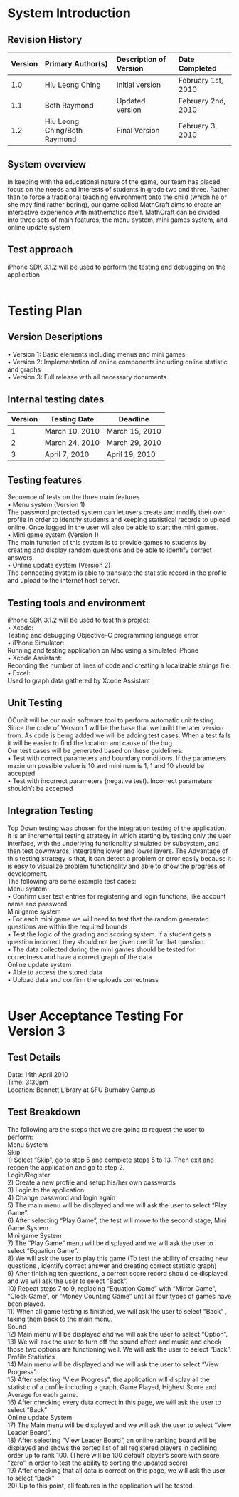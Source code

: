 # System Introduction #

## Revision History ##
|Version	|Primary Author(s)	|Description of Version	|Date Completed|
|:-------|:-----------------|:----------------------|:-------------|
|1.0	|Hiu Leong Ching	|Initial version	|February 1st, 2010|
|1.1|	Beth Raymond	|Updated version	|February 2nd, 2010|
|1.2	|Hiu Leong Ching/Beth Raymond	|Final Version	|February 3, 2010|

## System overview ##
In keeping with the educational nature of the game, our team has placed focus on the needs and interests of students in grade two and three. Rather than to force a traditional teaching environment onto the child (which he or she may find rather boring), our game called MathCraft aims to create an interactive experience with mathematics itself. MathCraft can be divided into three sets of main features; the menu system, mini games system, and online update system<br>

<h2>Test approach</h2>
iPhone SDK 3.1.2 will be used to perform the testing and debugging on the application <br><br>

<h1>Testing Plan</h1>
<h2>Version Descriptions</h2>
•	Version 1: Basic elements including menus and mini games<br>
•	Version 2: Implementation of online components including online statistic and graphs<br>
•	Version 3: Full release with all necessary documents<br>

<h2>Internal testing dates</h2>
<table><thead><th>Version</th><th>	Testing Date </th><th>	Deadline</th></thead><tbody>
<tr><td>1	</td><td>March 10, 2010	</td><td>March 15, 2010<br></td></tr>
<tr><td>2	</td><td>March 24, 2010	</td><td>March 29, 2010<br></td></tr>
<tr><td>3	</td><td>April 7, 2010	</td><td>April 19, 2010<br></td></tr></tbody></table>

<h2>Testing features</h2>
Sequence of tests on the three main features<br>
•	Menu system (Version 1)<br>
The password protected system can let users create and modify their own profile in order to identify students and keeping statistical records to upload online. Once logged in the user will also be able to start the mini games.<br>
•	Mini game system (Version 1)<br>
The main function of this system is to provide games to students by creating and display random questions and be able to identify correct answers. <br>
•	Online update system (Version 2)<br>
The connecting system is able to translate the statistic record in the profile and upload to the internet host server. <br>



<h2>Testing tools and environment</h2>
iPhone SDK 3.1.2 will be used to test this project: <br>
•	Xcode: <br>
Testing and debugging Objective–C programming language error<br>
•	iPhone Simulator: <br>
Running and testing application on Mac using a simulated iPhone<br>
•	Xcode Assistant:<br>
Recording the number of lines of code and creating a localizable strings file. <br>
•	Excel:<br>
Used to graph data gathered by Xcode Assistant<br>

<h2>Unit Testing</h2>
OCunit will be our main software tool to perform automatic unit testing. Since the code of Version 1 will be the base that we build the later version from. As code is being added we will be adding test cases. When a test fails it will be easier to find the location and cause of the bug. <br>
Our test cases will be generated based on these guidelines:<br>
•	Test with correct parameters and boundary conditions. If the parameters maximum possible value is 10 and minimum is 1, 1 and 10 should be accepted<br>
•	Test with incorrect parameters (negative test). Incorrect parameters shouldn’t be accepted<br>


<h2>Integration Testing</h2>
Top Down testing was chosen for the integration testing of the application. It is an incremental testing strategy in which starting by testing only the user interface, with the underlying functionality simulated by subsystem, and then test downwards, integrating lower and lower layers. The Advantage of this testing strategy is that, it can detect a problem or error easily because it is easy to visualize problem functionality and able to show the progress of development.<br>
The following are some example test cases:<br>
Menu system<br>
•	Confirm user text entries for registering and login functions, like account name and password<br>
Mini game system<br>
•	For each mini game we will need to test that the random generated questions are within the required bounds<br>
•	Test the logic of the grading and scoring system. If a student gets a question incorrect they should not be given credit for that question.<br>
•	The data collected during the mini games should be tested for correctness and have a correct graph of the data<br>
Online update system<br>
•	Able to access the stored data<br>
•	Upload data and confirm the uploads correctness<br><br>

<h1>User Acceptance Testing For Version 3</h1>
<h2>Test Details</h2>
Date:  14th April 2010<br>
Time: 3:30pm<br>
Location: Bennett Library at SFU Burnaby Campus<br>

<h2>Test Breakdown</h2>
The following are the steps that we are going to request the user to perform:<br>
Menu System<br>
Skip <br>
1)	Select “Skip”, go to step 5 and complete steps 5 to 13. Then exit and reopen the application and go to step 2.<br>
Login/Register<br>
2)	Create a new profile and setup his/her own passwords<br>
3)	Login  to the application<br>
4)	Change password and login again<br>
5)	The main menu will be displayed and we will ask the user to select “Play Game”.<br>
6)	After selecting “Play Game”, the test will move to the second stage, Mini Game System. <br>
Mini game System<br>
7)	The “Play Game” menu will be displayed and we will ask the user to select “Equation Game”. <br>
8)	We will ask the user to play this game (To test the ability of creating new questions , identify correct answer and creating correct statistic graph)<br>
9)	After finishing ten questions, a correct score record should be displayed and we will ask the user to select “Back”.<br>
10)	Repeat steps 7 to 9, replacing “Equation Game” with “Mirror Game”, “Clock Game”, or “Money Counting Game” until all four types of games have been played.<br>
11)	When all game testing is finished, we will ask the user to select “Back” , taking them back to the main menu.<br>
Sound<br>
12)	Main menu will be displayed and we will ask the user to select “Option”.<br>
13)	We will ask the user to turn off the sound effect and music and check those two options are functioning well. We will ask the user to select “Back”.<br>
Profile Statistics<br>
14)	Main menu will be displayed and we will ask the user to select “View Progress”.<br>
15)	After selecting “View Progress”, the application will display all the statistic of a profile including a graph, Game Played, Highest Score and Average for each game.<br>
16)	After checking every data correct in this page, we will ask the user to select “Back”<br>
Online update System	<br>
17)	The Main menu will be displayed and we will ask the user to select “View Leader Board”.<br>
18)	After selecting “View Leader Board”, an online ranking board will be displayed and shows the sorted list of all registered players in declining order up to rank 100. (There will be 100 default player’s score with score “zero” in order to test the ability to sorting the updated score)<br>
19)	After checking that all data is correct on this page, we will ask the user to select “Back”<br>
20)	Up to this point, all features in the application will be tested.<br>